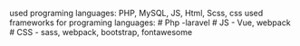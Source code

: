 used programing languages: PHP, MySQL, JS, Html, Scss, css
used frameworks for programing languages:
                                        # Php -laravel
                                        # JS - Vue, webpack
                                        # CSS - sass, webpack, bootstrap, fontawesome

